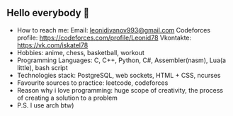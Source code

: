 ## Hello everybody 👋

- How to reach me:
    Email: leonidivanov993@gmail.com
    Codeforces profile: https://codeforces.com/profile/Leonid78
    Vkontakte: https://vk.com/iskatel78
- Hobbies: anime, chess, basketball, workout
- Programming Languages: C, C++, Python, C#, Assembler(nasm), Lua(a little), bash script
- Technologies stack: PostgreSQL, web sockets, HTML + CSS, ncurses
- Favourite sources to practice: leetcode, codeforces
- Reason why i love programming: huge scope of creativity, the process of creating a solution to a problem
- P.S. I use arch btw)
